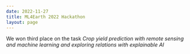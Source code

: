 ```yaml
---
date: 2022-11-27
title: ML4Earth 2022 Hackathon
layout: page
---
```

We won third place on the task <em> Crop yield prediction with remote sensing and machine learning and exploring relations with explainable AI </em> 
